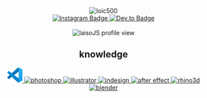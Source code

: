 <div id="header" align="center">
    <img src="https://media.giphy.com/media/tCnP4Xf98BWxZNdCmW/giphy.gif" alt="loic500" width="150"/>
    <br> 
    <div id="badge">
        <a href="https://instagram.com/aloisleroy">
            <img src="https://img.shields.io/badge/Instagram-black?style=for-the-badge&logo=instagram&logoColor=white" alt="Instagram Badge">
        </a>
        <a href="https://dev.to/loic500">
            <img src="https://img.shields.io/badge/dev.to-black?style=for-the-badge&logo=dev.to&logoColor=white" alt="Dev.to Badge">
        </a>
    </div>
    <br>
    <img src="https://komarev.com/ghpvc/?username=laisoJS&label=Profile%20views&color=25221B&style=flat" alt="laisoJS profile view" width="150"/>
    <br/> 
    <div id="knowledge">
        <h2>knowledge</h2>
        <div class="icon">
            <a href="https://code.visualstudio.com/" target="_blank">
                <img src="https://raw.githubusercontent.com/github/explore/bbd48b997e8d0bef63f676eca4da5e1f76487b56/topics/visual-studio-code/visual-studio-code.png" alt="visual studio code" width="35">
            </a>
            <a href="https://www.adobe.com/be_fr/products/photoshop.html" target="_blank">
                <img src="https://cdn-icons-png.flaticon.com/512/5968/5968520.png" alt="photoshop" width="35">
            </a>
            <a href="https://www.adobe.com/be_fr/products/illustrator.html" target="_blank">
                <img src="https://cdn-icons-png.flaticon.com/512/5968/5968472.png" alt="illustrator" width="35">
            </a>
            <a href="https://www.adobe.com/be_fr/products/indesign.html" target="_blank">
                <img src="https://cdn-icons-png.flaticon.com/512/5968/5968482.png" alt="indesign" width="35">
            </a>
            <a href="adobe.com/be_fr/products/aftereffects.html" target="_blank">
                <img src="https://cdn-icons-png.flaticon.com/512/5968/5968428.png" alt="after effect" width="35">
            </a>
            <a href="www.rhino3d.com" target="_blank">
                <img src="https://www.rhino3d.com/new-source/images/favicon.ico" alt="rhino3d" width="35">
            </a>
            <a href="www.blender.org" target="_blank">
                <img src="https://www.blender.org/wp-content/themes/bthree/assets/images/favicon.ico" alt="blender" width="35">
            </a>
        </div>
    </div>
</div>
